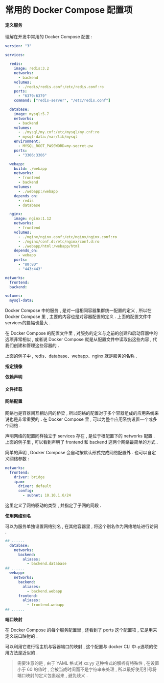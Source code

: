 # 常用的 Docker Compose 配置项

#### 定义服务

理解在开发中常用的 Docker Compose 配置 :

```yaml
version: "3"

services:

  redis:
    image: redis:3.2
    networks:
      - backend
    volumes:
      - ./redis/redis.conf:/etc/redis.conf:ro
    ports:
      - "6379:6379"
    command: ["redis-server", "/etc/redis.conf"]

  database:
    image: mysql:5.7
    networks:
      - backend
    volumes:
      - ./mysql/my.cnf:/etc/mysql/my.cnf:ro
      - mysql-data:/var/lib/mysql
    environment:
      - MYSQL_ROOT_PASSWORD=my-secret-pw
    ports:
      - "3306:3306"

  webapp:
    build: ./webapp
    networks:
      - frontend
      - backend
    volumes:
      - ./webapp:/webapp
    depends_on:
      - redis
      - database

  nginx:
    image: nginx:1.12
    networks:
      - frontend
    volumes:
      - ./nginx/nginx.conf:/etc/nginx/nginx.conf:ro
      - ./nginx/conf.d:/etc/nginx/conf.d:ro
      - ./webapp/html:/webapp/html
    depends_on:
      - webapp
    ports:
      - "80:80"
      - "443:443"

networks:
  frontend:
  backend:

volumes:
  mysql-data:
```

Docker Compose 中的服务 , 是对一组相同容器集群统一配置的定义 , 所以在 Docker Compose 里 , 主要的内容也是对容器配置的定义 . 上面的配置文件中services的篇幅也最大 .

在 Docker Compose 的配置文件里 , 对服务的定义与之前的创建和启动容器中的选项非常相似 , 或者说 Docker Compose 就是从配置文件中读取出这些内容 , 代我们创建和管理这些容器的 .

上面的例子中 , redis、database、webapp、nginx 就是服务的名称 .

**指定镜像**

**依赖声明**

#### 文件挂载

#### 网络配置

网络也是容器间互相访问的桥梁 , 所以网络的配置对于多个容器组成的应用系统来说也是非常重要的 . 在 Docker Compose 里 , 可以为整个应用系统设置一个或多个网络 .

声明网络的配置同样独立于 services 存在 , 是位于根配置下的 networks 配置 . 上面的例子里 , 可以看到声明了 frontend 和 backend 这两个网络最简单的方式 .

简单的声明 , Docker Compose 会自动按默认形式完成网络配置外 . 也可以自定义网络参数 :

```yaml
networks:
  frontend:
    driver: bridge
    ipam:
      driver: default
      config:
        - subnet: 10.10.1.0/24
```

这里定义了网络驱动的类型 , 并指定了子网的网段 .

**使用网络别名**

可以为服务单独设置网络别名 , 在其他容器里 , 将这个别名作为网络地址进行访问 .

```yaml
## ......
  database:
    networks:
      backend:
        aliases:
          - backend.database
## ......
  webapp:
    networks:
      backend:
        aliases:
          - backend.webapp
      frontend:
        aliases:
          - frontend.webapp
## ......
```

**端口映射**

在 Docker Compose 的每个服务配置里 , 还看到了 ports 这个配置项 , 它是用来定义端口映射的 . 

可以利用它进行宿主机与容器端口的映射 , 这个配置与 docker CLI 中`-p`选项的使用方法是近似的 . 

> 需要注意的是 , 由于 YAML 格式对 xx:yy 这种格式的解析有特殊性 , 在设置小于 60 的值时 , 会被当成时间而不是字符串来处理 , 所以最好使用引号将端口映射的定义包裹起来 , 避免歧义 .



